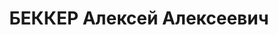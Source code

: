 ---
title: БЕККЕР Алексей Алексеевич
description: "Род. в 1903, г. Томск, русский. Проживал: Свердловская обл., г. Первоуральск.\
  \ Новотрубный завод, электрик \n  Арестован 01.04.1937. Приговор: 04.05.1937 – ВМН.\
  \ Расстрелян 04.05.1937"
---